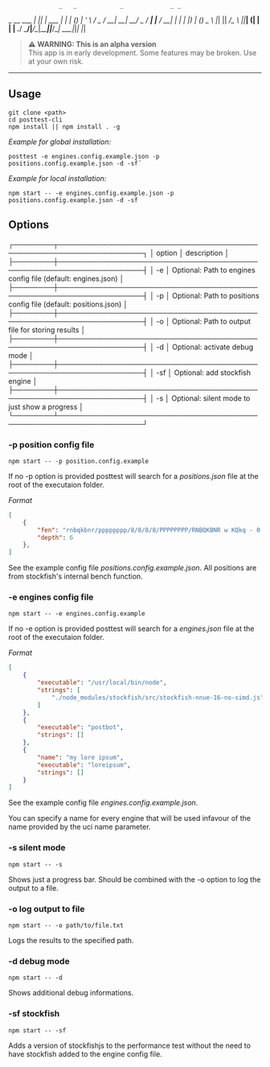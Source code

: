                   _   _            _             _ _
  _ __   ___  ___| |_| |_ ___  ___| |_       ___| (_)
 | '_ \ / _ \/ __| __| __/ _ \/ __| __|____ / __| | |
 | |_) | (_) \__ \ |_| ||  __/\__ \ ||_____| (__| | |
 | .__/ \___/|___/\__|\__\___||___/\__|     \___|_|_|
 |_|

> **⚠ WARNING: This is an alpha version**  
> This app is in early development. Some features may be broken. Use at your own risk.
----------

## Usage

```
git clone <path>
cd posttest-cli
npm install || npm install . -g
```

*Example for global installation:*
```
posttest -e engines.config.example.json -p positions.config.example.json -d -sf´
```

*Example for local installation:*
```
npm start -- -e engines.config.example.json -p positions.config.example.json -d -sf
```

## Options
┌────────┬───────────────────────────────────────────────────────────────────┐
│ option │ description                                                       │
├────────┼───────────────────────────────────────────────────────────────────┤
│ -e     │ Optional: Path to engines config file (default: engines.json)     │
├────────┼───────────────────────────────────────────────────────────────────┤
│ -p     │ Optional: Path to positions config file (default: positions.json) │
├────────┼───────────────────────────────────────────────────────────────────┤
│ -o     │ Optional: Path to output file for storing results                 │
├────────┼───────────────────────────────────────────────────────────────────┤
│ -d     │ Optional: activate debug mode                                     │
├────────┼───────────────────────────────────────────────────────────────────┤
│ -sf    │ Optional: add stockfish engine                                    │
├────────┼───────────────────────────────────────────────────────────────────┤
│ -s     │ Optional: silent mode to just show a progress                     │
└────────┴───────────────────────────────────────────────────────────────────┘

### -p position config file

```
npm start -- -p position.config.example
```

If no -p option is provided posttest will search for a _positions.json_ file at the root of the executaion folder. 

*Format*
```json
[
    {
        "fen": "rnbqkbnr/pppppppp/8/8/8/8/PPPPPPPP/RNBQKBNR w KQkq - 0 1",
        "depth": 6
    },
]
```

See the example config file _positions.config.example.json_. All positions are from stockfish's internal bench function.

### -e engines config file

```
npm start -- -e engines.config.example
```

If no -e option is provided posttest will search for a _engines.json_ file at the root of the executaion folder. 

*Format*
```json
[
    {
        "executable": "/usr/local/bin/node",
        "strings": [
            "./node_modules/stockfish/src/stockfish-nnue-16-no-simd.js"
        ]
    },
    {
        "executable": "postbot",
        "strings": []
    },
    {
        "name": "my lore ipsum",
        "executable": "loreipsum",
        "strings": []
    }
]
```

See the example config file _engines.config.example.json_.

You can specify a name for every engine that will be used infavour of the name provided by the uci name parameter.

### -s silent mode

```
npm start -- -s
```

Shows just a progress bar. Should be combined with the -o option to log the output to a file.

### -o log output to file

```
npm start -- -o path/to/file.txt
```

Logs the results to the specified path.

### -d debug mode

```
npm start -- -d
```

Shows additional debug informations.

### -sf stockfish

```
npm start -- -sf
```

Adds a version of stockfishjs to the performance test without the need to have stockfish added to the engine config file.


